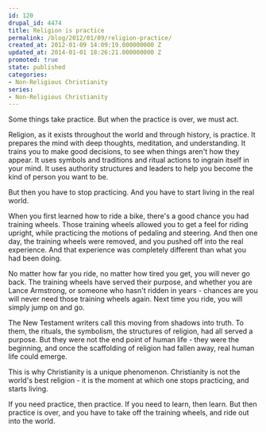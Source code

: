 ```yaml
---
id: 120
drupal_id: 4474
title: Religion is practice
permalink: /blog/2012/01/09/religion-practice/
created_at: 2012-01-09 14:09:19.000000000 Z
updated_at: 2014-01-01 18:26:21.000000000 Z
promoted: true
state: published
categories:
- Non-Religious Christianity
series:
- Non-Religious Christianity
---
```

Some things take practice. But when the practice is over, we must act. 

Religion, as it exists throughout the world and through history, is practice. It prepares the mind with deep thoughts, meditation, and understanding. It trains you to make good decisions, to see when things aren't how they appear. It uses symbols and traditions and ritual actions to ingrain itself in your mind. It uses authority structures and leaders to help you become the kind of person you want to be. 

But then you have to stop practicing. And you have to start living in the real world. 

When you first learned how to ride a bike, there's a good chance you had training wheels. Those training wheels allowed you to get a feel for riding upright, while practicing the motions of pedaling and steering. And then one day, the training wheels were removed, and you pushed off into the real experience. And that experience was completely different than what you had been doing. 

No matter how far you ride, no matter how tired you get, you will never go back. The training wheels have served their purpose, and whether you are Lance Armstrong, or someone who hasn't ridden in years - chances are you will never need those training wheels again. Next time you ride, you will simply jump on and go. 

The New Testament writers call this moving from shadows into truth. To them, the rituals, the symbolism, the structures of religion, had all served a purpose. But they were not the end point of human life - they were the beginning, and once the scaffolding of religion had fallen away, real human life could emerge. 

This is why Christianity is a unique phenomenon. Christianity is not the world's best religion -  it is the moment at which one stops practicing, and starts living. 

If you need practice, then practice. If you need to learn, then learn. But then practice is over, and you have to take off the training wheels, and ride out into the world.
